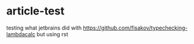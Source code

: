 # article-test
testing what jetbrains did with https://github.com/fisakov/typechecking-lambdacalc but using rst

